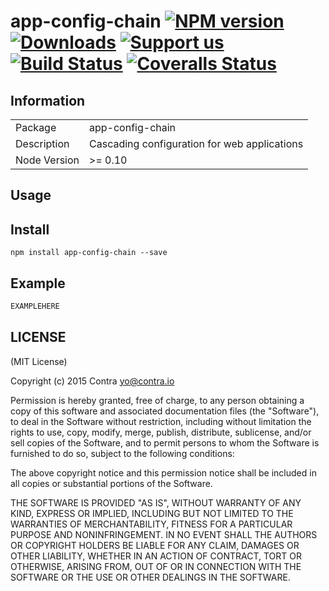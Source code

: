 # app-config-chain [![NPM version][npm-image]][npm-url] [![Downloads][downloads-image]][npm-url] [![Support us][gittip-image]][gittip-url] [![Build Status][travis-image]][travis-url] [![Coveralls Status][coveralls-image]][coveralls-url]


## Information

<table>
<tr>
<td>Package</td>
<td>app-config-chain</td>
</tr>
<tr>
<td>Description</td>
<td>Cascading configuration for web applications</td>
</tr>
<tr>
<td>Node Version</td>
<td>>= 0.10</td>
</tr>
</table>

## Usage

## Install

```
npm install app-config-chain --save
```
## Example

```js
EXAMPLEHERE
```

## LICENSE

(MIT License)

Copyright (c) 2015 Contra <yo@contra.io>

Permission is hereby granted, free of charge, to any person obtaining
a copy of this software and associated documentation files (the
"Software"), to deal in the Software without restriction, including
without limitation the rights to use, copy, modify, merge, publish,
distribute, sublicense, and/or sell copies of the Software, and to
permit persons to whom the Software is furnished to do so, subject to
the following conditions:

The above copyright notice and this permission notice shall be
included in all copies or substantial portions of the Software.

THE SOFTWARE IS PROVIDED "AS IS", WITHOUT WARRANTY OF ANY KIND,
EXPRESS OR IMPLIED, INCLUDING BUT NOT LIMITED TO THE WARRANTIES OF
MERCHANTABILITY, FITNESS FOR A PARTICULAR PURPOSE AND
NONINFRINGEMENT. IN NO EVENT SHALL THE AUTHORS OR COPYRIGHT HOLDERS BE
LIABLE FOR ANY CLAIM, DAMAGES OR OTHER LIABILITY, WHETHER IN AN ACTION
OF CONTRACT, TORT OR OTHERWISE, ARISING FROM, OUT OF OR IN CONNECTION
WITH THE SOFTWARE OR THE USE OR OTHER DEALINGS IN THE SOFTWARE.

[gittip-url]: https://www.gittip.com/contra/
[gittip-image]: http://img.shields.io/gittip/contra.svg

[downloads-image]: http://img.shields.io/npm/dm/app-config-chain.svg
[npm-url]: https://npmjs.org/package/app-config-chain
[npm-image]: http://img.shields.io/npm/v/app-config-chain.svg

[travis-url]: https://travis-ci.org/contra/app-config-chain
[travis-image]: https://travis-ci.org/contra/app-config-chain.png?branch=master

[coveralls-url]: https://coveralls.io/r/contra/app-config-chain
[coveralls-image]: https://coveralls.io/repos/contra/app-config-chain/badge.png

[depstat-url]: https://david-dm.org/contra/app-config-chain
[depstat-image]: https://david-dm.org/contra/app-config-chain.png

[david-url]: https://david-dm.org/contra/app-config-chain
[david-image]: https://david-dm.org/contra/app-config-chain.png?theme=shields.io
